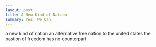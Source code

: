 ```yaml
---
layout: post
title: A New Kind of Nation
summary: Yes, We Can.
---
```


a new kind of nation
an alternative free nation to the united states
the bastion of freedom has no counterpart

